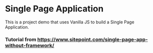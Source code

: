 # Single Page Application

This is a project demo that uses Vanilla JS to build a Single Page Application.

### Tutorial from https://www.sitepoint.com/single-page-app-without-framework/